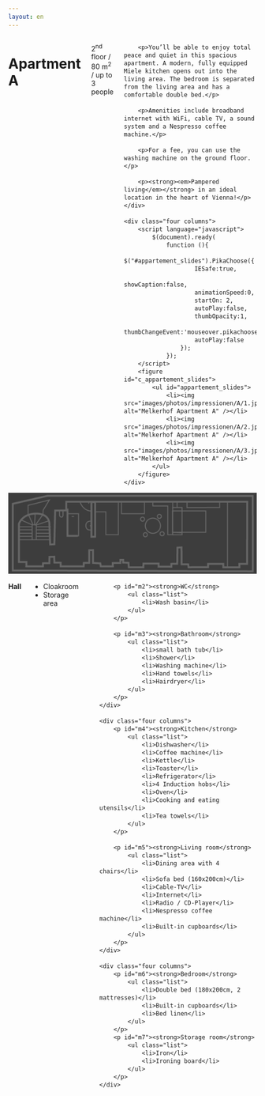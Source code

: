```yaml
---
layout: en
---
```


<div class="row">
	<div class="seven columns">
		<h1>Apartment A</h1>
		<p class="dark">2<sup>nd</sup> floor / 80 m<sup>2</sup> / up to 3 people</p>

		<p>You’ll be able to enjoy total peace and quiet in this spacious apartment. A modern, fully equipped Miele kitchen opens out into the living area. The bedroom is separated from the living area and has a comfortable double bed.</p>

		<p>Amenities include broadband internet with WiFi, cable TV, a sound system and a Nespresso coffee machine.</p>

		<p>For a fee, you can use the washing machine on the ground floor.</p>

		<p><strong><em>Pampered living</em></strong> in an ideal location in the heart of Vienna!</p>
	</div>

	<div class="four columns">
		<script language="javascript">
			$(document).ready(
				function (){
					$("#appartement_slides").PikaChoose({
						IESafe:true,
						showCaption:false,
						animationSpeed:0,
						startOn: 2,
						autoPlay:false,
						thumbOpacity:1,
						thumbChangeEvent:'mouseover.pikachoose',
						autoPlay:false
					});
				});
		</script>
		<figure id="c_appartement_slides">
			<ul id="appartement_slides">
				<li><img src="images/photos/impressionen/A/1.jpg" alt="Melkerhof Apartment A" /></li>
				<li><img src="images/photos/impressionen/A/2.jpg" alt="Melkerhof Apartment A" /></li>
				<li><img src="images/photos/impressionen/A/3.jpg" alt="Melkerhof Apartment A" /></li>
			</ul>
		</figure>
	</div>
</div>



<img src="images/A.png" id="plan" alt="Melkerhof Apartment A floor plan" />


<div class="row">
	<div class="three columns">
		<p id="m1"><strong>Hall</strong>
			<ul class="list">
				<li>Cloakroom</li>
				<li>Storage area</li>
			</ul>
		</p>

		<p id="m2"><strong>WC</strong>
			<ul class="list">
				<li>Wash basin</li>
			</ul>
		</p>

		<p id="m3"><strong>Bathroom</strong>
			<ul class="list">
				<li>small bath tub</li>
				<li>Shower</li>
				<li>Washing machine</li>
				<li>Hand towels</li>
				<li>Hairdryer</li>
			</ul>
		</p>
	</div>

	<div class="four columns">
		<p id="m4"><strong>Kitchen</strong>
			<ul class="list">
				<li>Dishwasher</li>
				<li>Coffee machine</li>
				<li>Kettle</li>
				<li>Toaster</li>
				<li>Refrigerator</li>
				<li>4 Induction hobs</li>
				<li>Oven</li>
				<li>Cooking and eating utensils</li>
				<li>Tea towels</li>
			</ul>
		</p>

		<p id="m5"><strong>Living room</strong>
			<ul class="list">
				<li>Dining area with 4 chairs</li>
				<li>Sofa bed (160x200cm)</li>
				<li>Cable-TV</li>
				<li>Internet</li>
				<li>Radio / CD-Player</li>
				<li>Nespresso coffee machine</li>
				<li>Built-in cupboards</li>
			</ul>
		</p>
	</div>

	<div class="four columns">
		<p id="m6"><strong>Bedroom</strong>
			<ul class="list">
				<li>Double bed (180x200cm, 2 mattresses)</li>
				<li>Built-in cupboards</li>
				<li>Bed linen</li>
			</ul>
		</p>
		<p id="m7"><strong>Storage room</strong>
			<ul class="list">
				<li>Iron</li>
				<li>Ironing board</li>
			</ul>
		</p>
	</div>
</div>
